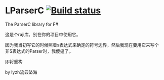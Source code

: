 # LParserC [![Build status](https://ci.appveyor.com/api/projects/status/s5i4tsvxejsstprf?svg=true)](https://ci.appveyor.com/project/Zhihang-Liu/lparserc)
The ParserC library for F#

这是个raji库，别在你的项目中使用它。

因为我当初写它的时候照着s表达式来确定的符号边界，然后我现在要用它来写个非S表达式的Parser时，我傻逼了。

即将重构

by lyzh流云坠海
